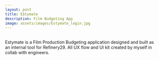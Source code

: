 ```yaml
---
layout: post
title: E$tymate
description: Film Budgeting App
image: assets/images/Estymate_login.jpg
---
```


<br>
Estymate is a Film Production Budgeting application designed and built as an internal tool for Refinery29. All UX flow and UI kit created by myself in collab with engineers.
<br>
<br>
<span class="image fit"><img src="{{ site.baseurl }}/assets/images/Estymate v2 Dashboard.jpg" alt=""/></span>
<br>
<span class="image fit"><img src="{{ site.baseurl }}/assets/images/Estymate v2 Master Sheet.jpg" alt=""/></span>
<br>
<span class="image fit"><img src="{{ site.baseurl }}/assets/images/Estymate v2 Projects .jpg" alt=""/></span>


